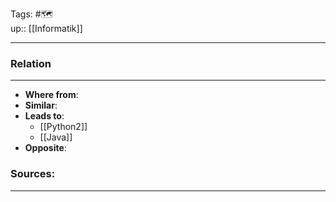 Tags: #🗺️  
up:: [[Informatik]]

---



### Relation
---
- **Where from**:  
- **Similar**: 
- **Leads to**: 
	- [[Python2]]
	- [[Java]]
- **Opposite**: 
### Sources:
---
